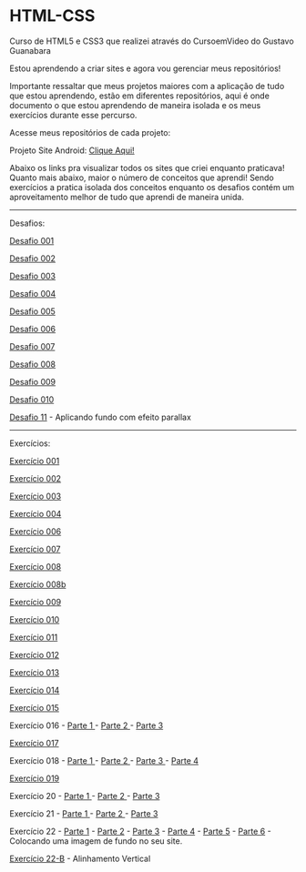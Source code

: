 # HTML-CSS
Curso de HTML5 e CSS3 que realizei através do CursoemVideo do Gustavo Guanabara

Estou aprendendo a criar sites e agora vou gerenciar meus repositórios!

Importante ressaltar que meus projetos maiores com a aplicação de tudo que estou aprendendo, estão em diferentes repositórios, aqui é onde documento o que estou aprendendo de maneira isolada e os meus exercícios durante esse percurso.

Acesse meus repositórios de cada projeto:

<p>Projeto Site Android: <a href="https://github.com/WallissonDev/projeto-android">Clique Aqui!</a></p>

Abaixo os links pra visualizar todos os sites que criei enquanto praticava! Quanto mais abaixo, maior o número de conceitos que aprendi! Sendo exercícios a pratica isolada dos conceitos enquanto os desafios contém um aproveitamento melhor de tudo que aprendi de maneira unida. 
<hr>
Desafios:
<p><a href="https://wallissondev.github.io/html-css/exercicios/desafio001/index.html" target="_blank" rel="next">Desafio 001</a></p>
<p><a href="https://wallissondev.github.io/html-css/exercicios/desafio002/index.html" target="_blank" rel="next">Desafio 002</a></p>
<p><a href="https://wallissondev.github.io/html-css/exercicios/desafio003/index.html" target="_blank" rel="next">Desafio 003</a></p>
<p><a href="https://wallissondev.github.io/html-css/exercicios/desafio004/index.html" target="_blank" rel="next">Desafio 004</a></p>
<p><a href="https://wallissondev.github.io/html-css/exercicios/desafio005/index.html" target="_blank" rel="next">Desafio 005</a></p>
<p><a href="https://wallissondev.github.io/html-css/exercicios/desafio006/index.html" target="_blank" rel="next">Desafio 006</a></p>
<p><a href="https://wallissondev.github.io/html-css/exercicios/desafio007/index.html" target="_blank" rel="next">Desafio 007</a></p>
<p><a href="https://wallissondev.github.io/html-css/exercicios/desafio008/index.html" target="_blank" rel="next">Desafio 008</a></p>
<p><a href="https://wallissondev.github.io/html-css/exercicios/desafio009/index.html" target="_blank" rel="next">Desafio 009</a></p>
<p><a href="https://wallissondev.github.io/html-css/exercicios/desafio010/index.html" target="_blank" rel="next">Desafio 010</a></p>
<p><a href="https://wallissondev.github.io/html-css/exercicios/projeto-cordel-moderno/cordel.html" target="_blank" rel="next">Desafio 11</a> - Aplicando fundo com efeito parallax</p>
<hr>
Exercícios:
<p><a href="https://wallissondev.github.io/html-css/exercicios/ex001/index.html" target="_blank" rel="next">Exercício 001</a></p>
<p><a href="https://wallissondev.github.io/html-css/exercicios/ex002/index.html" target="_blank" rel="next">Exercício 002</a></p>
<p><a href="https://wallissondev.github.io/html-css/exercicios/ex003/index.html" target="_blank" rel="next">Exercício 003</a></p>
<p><a href="https://wallissondev.github.io/html-css/exercicios/ex004/index.html" target="_blank" rel="next">Exercício 004</a></p>
<p><a href="https://wallissondev.github.io/html-css/exercicios/ex006/index.html" target="_blank" rel="next">Exercício 006</a></p>
<p><a href="https://wallissondev.github.io/html-css/exercicios/ex007/index.html" target="_blank" rel="next">Exercício 007</a></p>
<p><a href="https://wallissondev.github.io/html-css/exercicios/ex008/index.html" target="_blank" rel="next">Exercício 008</a></p>
<p><a href="https://wallissondev.github.io/html-css/exercicios/ex008b/index.html" target="_blank" rel="next">Exercício 008b</a></p>
<p><a href="https://wallissondev.github.io/html-css/exercicios/ex009/index.html" target="_blank" rel="next">Exercício 009</a></p>
<p><a href="https://wallissondev.github.io/html-css/exercicios/ex010/index.html" target="_blank" rel="next">Exercício 010</a></p>
<p><a href="https://wallissondev.github.io/html-css/exercicios/ex011/index.html" target="_blank" rel="next">Exercício 011</a></p>
<p><a href="https://wallissondev.github.io/html-css/exercicios/ex012/index.html" target="_blank" rel="next">Exercício 012</a></p>
<p><a href="https://wallissondev.github.io/html-css/exercicios/ex013/index.html" target="_blank" rel="next">Exercício 013</a></p>
<p><a href="https://wallissondev.github.io/html-css/exercicios/ex014/index.html" target="_blank" rel="next">Exercício 014</a></p>
<p><a href="https://wallissondev.github.io/html-css/exercicios/ex015/index.html" target="_blank" rel="next">Exercício 015</a></p>
<p>

Exercício 016 -
<a href="https://wallissondev.github.io/html-css/exercicios/ex016/cor01.html" target="_blank" rel="next"> Parte 1 </a> - 
<a href="https://wallissondev.github.io/html-css/exercicios/ex016/cor02.html" target="_blank" rel="next"> Parte 2 </a> - 
<a href="https://wallissondev.github.io/html-css/exercicios/ex016/cor03.html" target="_blank" rel="next"> Parte 3 </a>
</p>
<p>
<a href="https://wallissondev.github.io/html-css/exercicios/ex017/fonte01.html" target="_blank" rel="next">Exercício 017</a>
</p>

<p>
Exercício 018 -
<a href="https://wallissondev.github.io/html-css/exercicios/ex018/fonte01.html" target="_blank" rel="next"> Parte 1 </a> - 
<a href="https://wallissondev.github.io/html-css/exercicios/ex018/fonte02.html" target="_blank" rel="next"> Parte 2 </a> - 
<a href="https://wallissondev.github.io/html-css/exercicios/ex018/fonte002.html" target="_blank" rel="next"> Parte 3 </a> - 
<a href="https://wallissondev.github.io/html-css/exercicios/ex018/fonte03.html" target="_blank" rel="next"> Parte 4</a>
</p>

<p>
<a href="https://wallissondev.github.io/html-css/exercicios/ex019/seletor01.html" target="_blank" rel="next">Exercício 019</a>
</p>

<p>
Exercício 20 - 
<a href="https://wallissondev.github.io/html-css/exercicios/ex020/hover.html" target="_blank" rel="next">Parte 1 </a> - 
<a href="https://wallissondev.github.io/html-css/exercicios/ex020/links.html" target="_blank" rel="next">Parte 2 </a> - 
<a href="https://wallissondev.github.io/html-css/exercicios/ex020/pseudoclass.html" target="_blank" rel="next">Parte 3</a>
</p>

<p>Exercício 21 - <a href="https://wallissondev.github.io/html-css/exercicios/ex021/caixa01.html" target="_blank" rel="next">Parte 1 </a> - <a href="https://wallissondev.github.io/html-css/exercicios/ex021/caixa02.html" target="_blank" rel="next">Parte 2 </a> - <a href="https://wallissondev.github.io/html-css/exercicios/ex021/caixa03.html" target="_blank" rel="next">Parte 3</a></p>

<p>
Exercício 22 - 
<a href="https://wallissondev.github.io/html-css/exercicios/ex022/fundo001.html">Parte 1</a> - 
<a href="https://wallissondev.github.io/html-css/exercicios/ex022/fundo002.html">Parte 2</a> - 
<a href="https://wallissondev.github.io/html-css/exercicios/ex022/fundo003.html">Parte 3</a> - 
<a href="https://wallissondev.github.io/html-css/exercicios/ex022/fundo004.html">Parte 4</a> - 
<a href="https://wallissondev.github.io/html-css/exercicios/ex022/fundo005.html">Parte 5</a> -
<a href="https://wallissondev.github.io/html-css/exercicios/ex022/fundo006.html">Parte 6</a> - 
Colocando uma imagem de fundo no seu site. 
</p>

<p>
<a href="https://wallissondev.github.io/html-css/exercicios/ex022/fundo007.html"> Exercício 22-B</a> - Alinhamento Vertical</a>
</p> 
